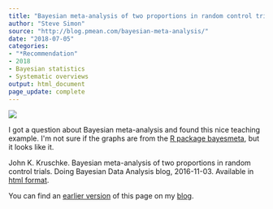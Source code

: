 ```yaml
---
title: "Bayesian meta-analysis of two proportions in random control trials"
author: "Steve Simon"
source: "http://blog.pmean.com/bayesian-meta-analysis/"
date: "2018-07-05"
categories:
- "*Recommendation"
- 2018
- Bayesian statistics
- Systematic overviews
output: html_document
page_update: complete
---
```


![](http://www.pmean.com/new-images/18/bayesian-meta-analysis01.png)

<!---More--->

I got a question about Bayesian meta-analysis and found this nice teaching example. I'm not sure if the graphs are from the [R package bayesmeta][bay1], but it looks like it.

John K. Kruschke. Bayesian meta-analysis of two proportions in random control trials. Doing Bayesian Data Analysis blog, 2016-11-03. Available in [html format][kru1].

You can find an [earlier version][sim1] of this page on my [blog][sim2].

[sim1]: http://blog.pmean.com/bayesian-meta-analysis/
[sim2]: http://blog.pmean.com

[bay1]: https://arxiv.org/abs/1711.08683
[kru1]: http://doingbayesiandataanalysis.blogspot.com/2016/11/bayesian-meta-analysis-of-two.html




